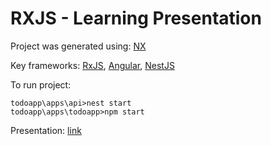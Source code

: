 # RXJS - Learning Presentation

Project was generated using: [NX](https://nx.dev/)

Key frameworks: [RxJS](https://rxjs.dev/), [Angular](https://angular.io/), [NestJS](https://nestjs.com/)

To run project:

    todoapp\apps\api>nest start
    todoapp\apps\todoapp>npm start

Presentation: [link](https://docs.google.com/presentation/d/1S8wr8XfudtEk0Gud88BMgfVrLF9zv5b_teLTK72EQi0/edit?usp=sharing)
